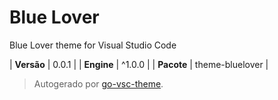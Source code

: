 # Blue Lover

Blue Lover theme for Visual Studio Code

| **Versão** | 0.0.1 |
| **Engine** | ^1.0.0 |
| **Pacote** | theme-bluelover |

> Autogerado por [go-vsc-theme](https://github.com/natalbu/go-vsc-theme).
